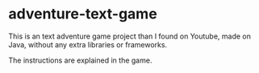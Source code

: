 # adventure-text-game
This is an text adventure game project than I found on Youtube, made on Java, without any extra libraries or frameworks.

The instructions are explained in the game.
